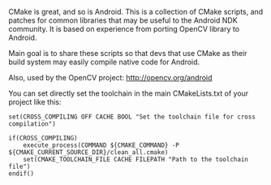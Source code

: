 CMake is great, and so is Android. This is a collection of CMake scripts, and
patches for common libraries that may be useful to the Android NDK community.
It is based on experience from porting OpenCV library to Android.

Main goal is to share these scripts so that devs that use CMake as their build
system may easily compile native code for Android.

Also, used by the OpenCV project: http://opencv.org/android

You can set directly set the toolchain in the main CMakeLists.txt of your project like this:
```
set(CROSS_COMPILING OFF CACHE BOOL "Set the toolchain file for cross compilation")

if(CROSS_COMPILING)
    execute_process(COMMAND ${CMAKE_COMMAND} -P ${CMAKE_CURRENT_SOURCE_DIR}/clean_all.cmake)
    set(CMAKE_TOOLCHAIN_FILE CACHE FILEPATH "Path to the toolchain file")
endif()
```

